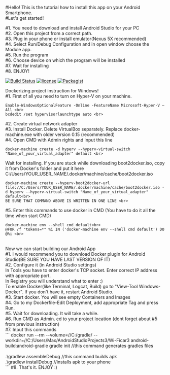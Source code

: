 #Hello! This is the tutorial how to install this app on your Android Smartphone.<br>
#Let's get started!

#1. You need to download and install Android Studio for your PC<br>
#2. Open this project from a correct path.<br>
#3. Plug in your phone or install emulator(Nexus 5X recommended)<br>
#4. Select Run/Debug Configuration and in open window choose the Module app.<br>
#5. Run the program<br>
#6. Choose device on which the program will be installed<br>
#7. Wait for installing<br>
#8. ENJOY!<br>

[![Build Status](https://travis-ci.org/MaxPrimeAERY/Wi-Ficar3.svg?branch=master)](https://travis-ci.org/MaxPrimeAERY/Wi-Ficar3)
[![license](https://img.shields.io/github/license/MaxPrimeAERY/Wi-Ficar3.svg?maxAge=2592000)]()
[![Packagist](https://img.shields.io/github/license/MaxPrimeAERY/Wi-Ficar3.svg?maxAge=2592000)]()

Dockerizing project instruction for Windows!<br>
#1. First of all you need to turn on Hyper-V on your machine.<br>
```
Enable-WindowsOptionalFeature -Online -FeatureName Microsoft-Hyper-V –All <br>
bcdedit /set hypervisorlaunchtype auto <br>
```
#2. Create virtual network adapter<br>
#3. Install Docker. Delete VirtualBox separately. Replace docker-machine.exe with older version 0.15 (recommended)<br>
#4. Open CMD with Admin rights and input this line<br>
```
docker-machine create -d hyperv --hyperv-virtual-switch "Name_of_your_virtual_adapter" default <br>
```
Wait for installing. If you are stuck while downloading boot2docker.iso, copy it from Docker's folder and put it here<br>
C:/Users/YOUR_USER_NAME/.docker/machine/cache/boot2docker.iso<br>
```
docker-machine create --hyperv-boot2docker-url file://C:/Users/YOUR_USER_NAME/.docker/machine/cache/boot2docker.iso -d hyperv --hyperv-virtual-switch "Name_of_your_virtual_adapter" default<br>
BE SURE THAT COMMAND ABOVE IS WRITTEN IN ONE LINE <br>
```
#5. Enter this commands to use docker in CMD (You have to do it all the time when start CMD) <br>
```
docker-machine env --shell cmd default<br>
@FOR /f "tokens=*" %i IN ('docker-machine env --shell cmd default') DO @%i <br>
```
<br>
Now we can start building our Android App<br>
#1. I would recommend you to download Docker plugin for Android Studio(BE SURE YOU HAVE LAST VERSION OF IT)<br>
#2. Configure it (in Android Studio settings)<br>
In Tools you have to enter docker's TCP socket. Enter correct IP address with appropriate port. <br>
In Registry you will understand what to enter :) <br>
To enable Docker(like Terminal, Logcat, Build) go to "View-Tool Windows-Docker". If you don't have it, restart Android Studio. <br>
#3. Start docker. You will see empty Containers and Images <br>
#4. Go to my Dockerfile-Edit Deployment, add appropriate Tag and press Run. <br>
#5. Wait for downloading. It will take a while. <br>
#6. Run CMD as Admin. cd to your project location (dont forget about #5 from previous instruction)<br>
#7. Input this commands<br>
```
docker run --rm --volume=//C:/gradle/ --workdir=//C:/Users/Max/AndroidStudioProjects3/Wi-Ficar3 android-build:android-gradle gradle init //this command generates gradles files<br>
<br>
.\gradlew assembleDebug //this command builds apk <br>
.\gradlew installDebug //installs apk to your phone <br>
```
#8. That's it. ENJOY :) <br>
